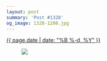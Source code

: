 ```yaml
---
layout: post
summary: 'Post #1328'
og_image: 1328-1280.jpg
---
```


<p>
 <time>
  <a href="/1328">
   {{ page.date | date: "%B %-d, %Y" }}
  </a>
 </time>
 <a href="/1328">
  <figure data-taken="3/22/2021">
   <img sizes="(min-width: 700px) 50vw, calc(100vw - 2rem)" src="{{ site.assets_url }}/1328-640.jpg" srcset="{{ site.assets_url }}/1328-320.jpg 320w, {{ site.assets_url }}/1328-640.jpg 640w, {{ site.assets_url }}/1328-960.jpg 960w, {{ site.assets_url }}/1328-1280.jpg 1280w"/>
  </figure>
 </a>
</p>
